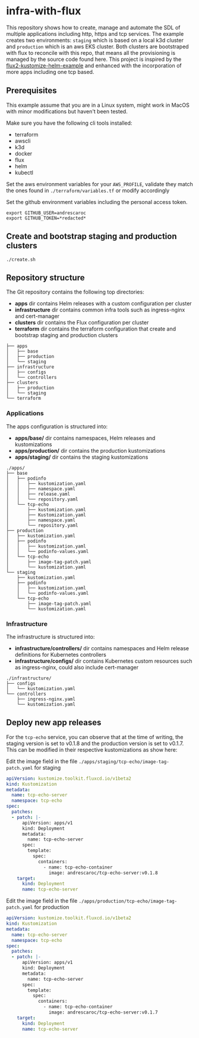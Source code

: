 # infra-with-flux

This repository shows how to create, manage and automate the SDL of multiple applications including http, https and tcp services. The example creates two environments: `staging` which is based on a local k3d cluster and `production` which is an aws EKS cluster. Both clusters are bootstraped with flux to reconcile with this repo, that means all the provisioning is managed by the source code found here. This project is inspired by the [flux2-kustomize-helm-example](https://github.com/fluxcd/flux2-kustomize-helm-example) and enhanced with the incorporation of more apps including one tcp based.

## Prerequisites

This example assume that you are in a Linux system, might work in MacOS with minor modifications but haven't been tested.

Make sure you have the following cli tools installed:

- terraform
- awscli
- k3d
- docker
- flux
- helm
- kubectl

Set the aws environment variables for your `AWS_PROFILE`, validate they match the ones found in `./terraform/variables.tf` or modify accordingly

Set the github environment variables including the personal access token.

```shell
export GITHUB_USER=andrescaroc
export GITHUB_TOKEN=*redacted*
```

## Create and bootstrap staging and production clusters

```shell
./create.sh
```

## Repository structure

The Git repository contains the following top directories:

- **apps** dir contains Helm releases with a custom configuration per cluster
- **infrastructure** dir contains common infra tools such as ingress-nginx and cert-manager
- **clusters** dir contains the Flux configuration per cluster
- **terraform** dir contains the terraform configuration that create and bootstrap staging and production clusters

```
├── apps
│   ├── base
│   ├── production
│   └── staging
├── infrastructure
│   ├── configs
│   └── controllers
├── clusters
│   ├── production
│   └── staging
└── terraform
```

### Applications

The apps configuration is structured into:

- **apps/base/** dir contains namespaces, Helm releases and kustomizations
- **apps/production/** dir contains the production kustomizations
- **apps/staging/** dir contains the staging kustomizations

```
./apps/
├── base
│   ├── podinfo
│   │   ├── kustomization.yaml
│   │   ├── namespace.yaml
│   │   ├── release.yaml
│   │   └── repository.yaml
│   └── tcp-echo
│       ├── kustomization.yaml
│       ├── Kustomization.yaml
│       ├── namespace.yaml
│       └── repository.yaml
├── production
│   ├── kustomization.yaml
│   ├── podinfo
│   │   ├── kustomization.yaml
│   │   └── podinfo-values.yaml
│   └── tcp-echo
│       ├── image-tag-patch.yaml
│       └── kustomization.yaml
└── staging
    ├── kustomization.yaml
    ├── podinfo
    │   ├── kustomization.yaml
    │   └── podinfo-values.yaml
    └── tcp-echo
        ├── image-tag-patch.yaml
        └── kustomization.yaml
```

### Infrastructure

The infrastructure is structured into:

- **infrastructure/controllers/** dir contains namespaces and Helm release definitions for Kubernetes controllers
- **infrastructure/configs/** dir contains Kubernetes custom resources such as ingress-nginx, could also include cert-manager

```
./infrastructure/
├── configs
│   └── kustomization.yaml
└── controllers
    ├── ingress-nginx.yaml
    └── kustomization.yaml
```

## Deploy new app releases

For the `tcp-echo` service, you can observe that at the time of writing, the staging version is set to v0.1.8 and the production version is set to v0.1.7. This can be modified in their respective kustomizations as show here:

Edit the image field in the file `./apps/staging/tcp-echo/image-tag-patch.yaml` for staging
```yaml
apiVersion: kustomize.toolkit.fluxcd.io/v1beta2
kind: Kustomization
metadata:
  name: tcp-echo-server
  namespace: tcp-echo
spec:
  patches:
  - patch: |-
      apiVersion: apps/v1
      kind: Deployment
      metadata:
        name: tcp-echo-server
      spec:
        template:
          spec:
            containers:
              - name: tcp-echo-container
                image: andrescaroc/tcp-echo-server:v0.1.8
    target:
      kind: Deployment
      name: tcp-echo-server

```


Edit the image field in the file `./apps/production/tcp-echo/image-tag-patch.yaml` for production
```yaml
apiVersion: kustomize.toolkit.fluxcd.io/v1beta2
kind: Kustomization
metadata:
  name: tcp-echo-server
  namespace: tcp-echo
spec:
  patches:
  - patch: |-
      apiVersion: apps/v1
      kind: Deployment
      metadata:
        name: tcp-echo-server
      spec:
        template:
          spec:
            containers:
              - name: tcp-echo-container
                image: andrescaroc/tcp-echo-server:v0.1.7
    target:
      kind: Deployment
      name: tcp-echo-server

```
